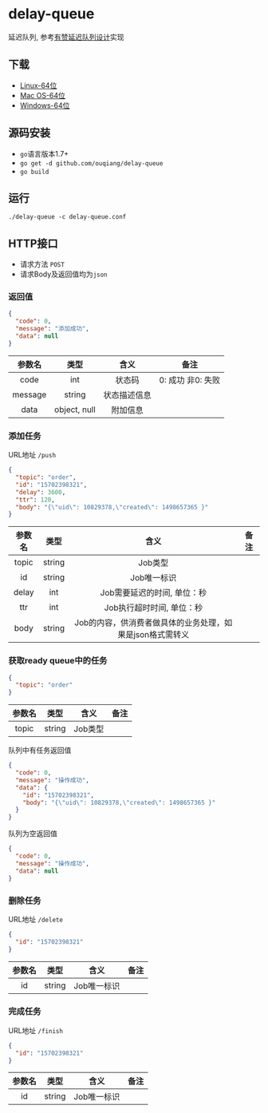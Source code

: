 # delay-queue
延迟队列, 参考[有赞延迟队列设计](http://tech.youzan.com/queuing_delay)实现


## 下载
* [Linux-64位](http://opns468ov.bkt.clouddn.com/delay-queue-linux-amd64.tar.gz)
* [Mac OS-64位](http://opns468ov.bkt.clouddn.com/delay-queue-darwin-amd64.tar.gz)
* [Windows-64位](http://opns468ov.bkt.clouddn.com/delay-queue-windows-amd64.zip)


## 源码安装
* `go`语言版本1.7+
* `go get -d github.com/ouqiang/delay-queue`
* `go build`


## 运行
`./delay-queue -c delay-queue.conf`

## HTTP接口

* 请求方法 `POST`   
* 请求Body及返回值均为`json`

### 返回值
```json
{
  "code": 0,
  "message": "添加成功",
  "data": null
}
```

|  参数名 |     类型    |     含义     |        备注       |
|:-------:|:-----------:|:------------:|:-----------------:|
|   code  |     int     |    状态码    | 0: 成功 非0: 失败 |
| message |    string   | 状态描述信息 |                   |
|   data  | object, null |   附加信息   |                   |

### 添加任务   
URL地址 `/push`   
```json
{
  "topic": "order",
  "id": "15702398321",
  "delay": 3600,
  "ttr": 120,
  "body": "{\"uid\": 10829378,\"created\": 1498657365 }"
}
```
|  参数名 |     类型    |     含义     |        备注       |
|:-------:|:-----------:|:------------:|:-----------------:|
|   topic  | string     |    Job类型                   |                     |
|   id     | string     |    Job唯一标识                   |                   |
|   delay  | int        |    Job需要延迟的时间, 单位：秒    |                   |
|   ttr  | int        |    Job执行超时时间, 单位：秒   |                   |
|   body   | string     |    Job的内容，供消费者做具体的业务处理，如果是json格式需转义 |                   |

### 获取ready queue中的任务    
```json
{
  "topic": "order"
}
```
|  参数名 |     类型    |     含义     |        备注       |
|:-------:|:-----------:|:------------:|:-----------------:|
|   topic  | string     |    Job类型                   |                     |


队列中有任务返回值
```json
{
  "code": 0,
  "message": "操作成功",
  "data": {
    "id": "15702398321",
    "body": "{\"uid\": 10829378,\"created\": 1498657365 }"
  }
}
```
队列为空返回值   
```json
{
  "code": 0,
  "message": "操作成功",
  "data": null
}
```


### 删除任务  
URL地址 `/delete`   

```json
{
  "id": "15702398321"
}
```

|  参数名 |     类型    |     含义     |        备注       |
|:-------:|:-----------:|:------------:|:-----------------:|
|   id  | string     |    Job唯一标识       |            |

  
### 完成任务   
URL地址 `/finish`   

```json
{
  "id": "15702398321"
}
```

|  参数名 |     类型    |     含义     |        备注       |
|:-------:|:-----------:|:------------:|:-----------------:|
|   id  | string     |    Job唯一标识    |                     |

